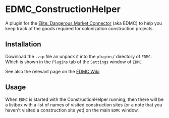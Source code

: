 # EDMC_ConstructionHelper

A plugin for the [Elite: Dangerous Market Connector](https://github.com/EDCD/EDMarketConnector) (aka EDMC) to help you keep track of the goods required for
colonization construction projects.

## Installation

Download the `.zip` file an unpack it into the `plugins/` directory of `EDMC`. Which is shown in the `Plugins` tab of the `Settings` window of `EDMC`

See also the relevant page on the [EDMC Wiki](https://github.com/EDCD/EDMarketConnector/wiki/Plugins)

## Usage
 
When `EDMC` is started with the ConstructionHelper running, then there will be a listbox with a list of names of visited construction sites (or a note that you haven't visited a construction site yet) on the main `EDMC` window. 
